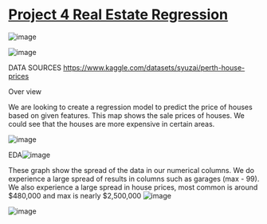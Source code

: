 # <ins>Project 4 Real Estate Regression</ins>

![image](https://user-images.githubusercontent.com/116304118/233195721-96264cdc-338f-4f96-bca5-274172b79ed1.png)


![image](https://user-images.githubusercontent.com/116105684/233199018-80ed6469-4550-45e4-b343-c4ad9c9fca17.png)




DATA SOURCES
https://www.kaggle.com/datasets/syuzai/perth-house-prices


Over view

We are looking to create a regression model to predict the price of houses based on given features.
This map shows the sale prices of houses. We could see that the houses are more expensive in certain areas.

![image](https://user-images.githubusercontent.com/116105684/233200524-1b848211-b32b-435f-8810-25e770217e1e.png)


EDA![image](https://user-images.githubusercontent.com/116105684/233201116-81ec493d-7f1a-432c-8ac5-0de8c6f89e0f.png)

These graph show the spread of the data  in our numerical columns.
We do experience a large spread of results in columns such as garages (max - 99).
We also experience a large spread in house prices, most common is around $480,000 and max is nearly $2,500,000
![image](https://user-images.githubusercontent.com/116105684/233201166-27815701-f267-4074-a93b-2cf016981284.png)



![image](https://user-images.githubusercontent.com/116105684/233201210-8478d3e9-fc18-4963-856b-34bd6441755e.png)
